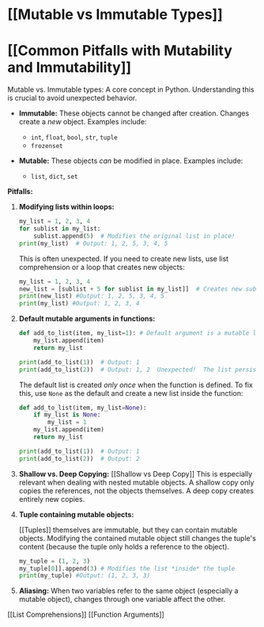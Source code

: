 # [[Mutable vs Immutable Types]]
# [[Common Pitfalls with Mutability and Immutability]] 
Mutable vs. Immutable types:  A core concept in Python. Understanding this is crucial to avoid unexpected behavior.

* **Immutable:**  These objects cannot be changed after creation.  Changes create a *new* object. Examples include:
    * `int`, `float`, `bool`, `str`, `tuple`
    * `frozenset`

* **Mutable:** These objects *can* be modified in place. Examples include:
    * `list`, `dict`, `set`

**Pitfalls:**

1. **Modifying lists within loops:**
    ```python
    my_list = 1, 2, 3, 4
    for sublist in my_list:
        sublist.append(5)  # Modifies the original list in place!
    print(my_list)  # Output: 1, 2, 5, 3, 4, 5
    ```

    This is often unexpected.  If you need to create new lists, use list comprehension or a loop that creates new objects:
    ```python
    my_list = 1, 2, 3, 4
    new_list = [sublist + 5 for sublist in my_list]]  # Creates new sublists
    print(new_list) #Output: 1, 2, 5, 3, 4, 5
    print(my_list) #Output: 1, 2, 3, 4
    ```

2. **Default mutable arguments in functions:**

    ```python
    def add_to_list(item, my_list=1): # Default argument is a mutable list!
        my_list.append(item)
        return my_list

    print(add_to_list(1))  # Output: 1
    print(add_to_list(2))  # Output: 1, 2  Unexpected!  The list persists across calls.
    ```

    The default list is created *only once* when the function is defined.  To fix this, use `None` as the default and create a new list inside the function:

    ```python
    def add_to_list(item, my_list=None):
        if my_list is None:
            my_list = 1
        my_list.append(item)
        return my_list

    print(add_to_list(1))  # Output: 1
    print(add_to_list(2))  # Output: 2
    ```

3. **Shallow vs. Deep Copying:** [[Shallow vs Deep Copy]]  This is especially relevant when dealing with nested mutable objects.  A shallow copy only copies the references, not the objects themselves. A deep copy creates entirely new copies.

4. **Tuple containing mutable objects:**

    [[Tuples]] themselves are immutable, but they can contain mutable objects.  Modifying the contained mutable object still changes the tuple's content (because the tuple only holds a reference to the object).

    ```python
    my_tuple = (1, 2, 3)
    my_tuple[0]].append(3) # Modifies the list *inside* the tuple
    print(my_tuple) #Output: (1, 2, 3, 3)
    ```


5. **Aliasing:** When two variables refer to the same object (especially a mutable object), changes through one variable affect the other.


[[List Comprehensions]]
[[Function Arguments]]
